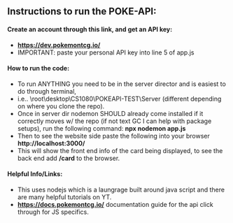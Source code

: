## Instructions to run the POKE-API:

#### Create an account through this link, and get an API key:
-   **https://dev.pokemontcg.io/**
-   IMPORTANT: paste your personal API key into line 5 of app.js
#### How to run the code: 
-   To run ANYTHING you need to be in the server director and is easiest to do through terminal, 
-   i.e..   \root\desktop\CS1080\POKEAPI-TEST\Server (different depending on where you clone the repo).
-   Once in server dir nodemon SHOULD already come installed if it correctly moves w/ the repo (if not text GC I can help with package setups), run the following command:
**npx nodemon app.js**
-   Then to see the website side paste the following into your browser **http://localhost:3000/**
- This will show the front end info of the card being displayed, to see the back end add **/card** to the browser.

#### Helpful Info/Links:
-   This uses nodejs which is a laungrage built around java script and there are many helpful tutorials on YT.
-  **https://docs.pokemontcg.io/** documentation guide for the api click through for JS specifics.